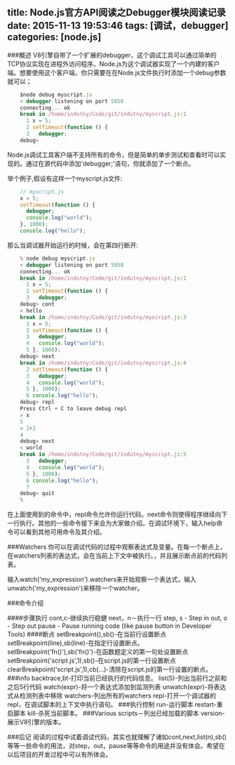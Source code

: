 title: Node.js官方API阅读之Debugger模块阅读记录
date: 2015-11-13 19:53:46
tags: [调试，debugger]
categories: [node.js]
---


###概述
V8引擎自带了一个扩展的debugger，这个调试工具可以通过简单的TCP协议实现在进程外访问程序。Node.js为这个调试器实现了一个内建的客户端。想要使用这个客户端，你只需要在在Node.js文件执行时添加一个debug参数就可以；

```javascript
	$node debug myscript.js
	< debugger listening on port 5858
	connecting... ok
	break in /home/indutny/Code/git/indutny/myscript.js:1
	  1 x = 5;
	  2 setTimeout(function () {
	  3   debugger;
	debug>
```
<!-- more -->
Node.js调试工具客户端不支持所有的命令，但是简单的单步测试和查看时可以实现的。通过在源代码中添加'debugger;'语句，你就添加了一个断点。

举个例子,假设有这样一个myscript.js文件:
```javascript
	// myscript.js
	x = 5;
	setTimeout(function () {
	  debugger;
	  console.log("world");
	}, 1000);
	console.log("hello");
```
那么当调试器开始运行的时候，会在第四行断开:

```javascript
	% node debug myscript.js
	< debugger listening on port 5858
	connecting... ok
	break in /home/indutny/Code/git/indutny/myscript.js:1
	  1 x = 5;
	  2 setTimeout(function () {
	  3   debugger;
	debug> cont
	< hello
	break in /home/indutny/Code/git/indutny/myscript.js:3
	  1 x = 5;
	  2 setTimeout(function () {
	  3   debugger;
	  4   console.log("world");
	  5 }, 1000);
	debug> next
	break in /home/indutny/Code/git/indutny/myscript.js:4
	  2 setTimeout(function () {
	  3   debugger;
	  4   console.log("world");
	  5 }, 1000);
	  6 console.log("hello");
	debug> repl
	Press Ctrl + C to leave debug repl
	> x
	5
	> 2+2
	4
	debug> next
	< world
	break in /home/indutny/Code/git/indutny/myscript.js:5
	  3   debugger;
	  4   console.log("world");
	  5 }, 1000);
	  6 console.log("hello");
	  7
	debug> quit
	%
```
在上面使用到的命令中，repl命令允许你运行代码。next命令则使得程序继续向下一行执行。其他的一些命令接下来会为大家做介绍。在调试环境下，输入help命令可以看到其他可用命令及其介绍。


###Watchers
你可以在调试代码的过程中观察表达式及变量。在每一个断点上，在watchers列表的表达式，会在当前上下文中被执行。，并且展示断点前的代码列表。

输入watch('my_expression').watchers来开始观察一个表达式，输入unwatch('my_expression')来移除一个watcher。

###命令介绍

####步骤执行
cont,c-继续执行稳健
next，n－执行一行
step, s - Step in
out, o - Step out
pause - Pause running code (like pause button in Developer Tools)
####断点
setBreakpoint(),sb()-在当前行设置断点
setBreakpoint(line),sb(line)-在指定行设置断点。
setBreakpoint('fn()'),sb('fn()')-在函数题定义的第一句处设置断点
setBreakpoint('script.js',1),sb()-在script.js的第一行设置断点
clearBreakpoint('script.js',1),cb(...)-清除在script.js的第一行设置的断点。
###info
backtrace,bt-打印当前已经执行的代码信息。
list(5)-列出当前行之前和之后5行代码
watch(expr)-将一个表达式添加到监测列表
unwatch(expr)-将表达式从检测列表中移除
watchers-列出所有的watchers
repl-打开一个调试器的repl，在调试脚本的上下文中执行语句。
###执行控制
run-运行脚本
restart-重启脚本
kill-杀死当前脚本。
###Various
scripts－列出已经加载的脚本
version-展示V8引擎的版本。


###后记
阅读的过程中试着调试代码，其实也就理解了诸如cont,next,list(n),sb()等等一些命令的用法，对step，out，pause等等命令的用途并没有体会。希望在以后项目的开发过程中可以有所体会。













